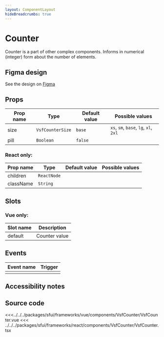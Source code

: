 ```yaml
---
layout: ComponentLayout
hideBreadcrumbs: true
---
```

# Counter

Counter is a part of other complex components. Informs in numerical (integer) form about the number of elements.

<Generate />

## Figma design

See the design on [Figma](https://www.figma.com/file/Cx2jw34waZltkapwq7j7aT/SFUI-2-%7C-Design-Kit-(early-alpha)?node-id=12426%3A18031&t=LIzxPt9OJb9F1mXf-1)

## Props

| Prop name | Type              | Default value | Possible values                       |
|-----------|-------------------|---------------|---------------------------------------|
| size      | `VsfCounterSize` | `base`        | `xs`, `sm`, `base`, `lg`, `xl`, `2xl` |
| pill      | `Boolean`         | `false`       |                                       |

### React only:

| Prop name | Type              | Default value | Possible values                       |
|-----------|-------------------|---------------|---------------------------------------|
| children  | `ReactNode`       |               |                                       |
| className | `String`          |               |                                       |

## Slots

### Vue only:

| Slot name |            Description            |
| --------- | :-------------------------------: |
| default   | Counter value                     |

## Events

| Event name |            Trigger             |
| ---------- | :----------------------------: |
|            |                                |

## Accessibility notes


## Source code

<<<../../../packages/sfui/frameworks/vue/components/VsfCounter/VsfCounter.vue
<<< ../../../packages/sfui/frameworks/react/components/VsfCounter/VsfCounter.tsx
